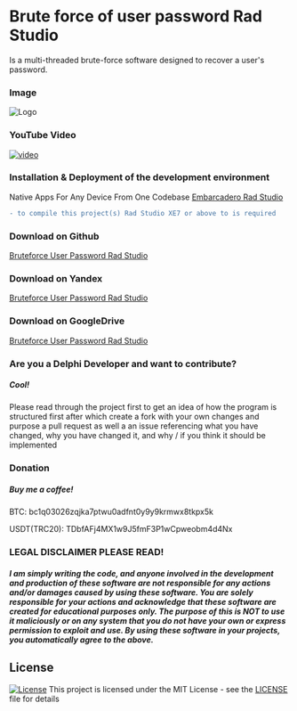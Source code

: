 # Brute force of user password Rad Studio
Is a multi-threaded brute-force software designed to recover a user's password.

### Image

![Logo](https://i.postimg.cc/ydLCHr9Z/12323.png)

### YouTube Video
[![video](https://i.postimg.cc/tCbZ8YJt/sddefault.jpg)](https://youtu.be/gseVhYDA_ZQ?si=PF5dNrcaK6uQZ41P)

### Installation & Deployment of the development environment
Native Apps For Any Device From One Codebase [Embarcadero Rad Studio](https://www.embarcadero.com/ru/products/rad-studio)

```diff
- to compile this project(s) Rad Studio XE7 or above to is required
```
### Download on Github
[Bruteforce User Password Rad Studio](https://github.com/NoNameDev-Git/Bruteforce-User-Password.git)

### Download on Yandex
[Bruteforce User Password Rad Studio](https://disk.yandex.ru/d/tyQ7B2bctsmKwQ)

### Download on GoogleDrive
[Bruteforce User Password Rad Studio](https://drive.google.com/file/d/1zJ-rNrLIiMkMmvFSqh3OvM8hcJf0Wup4/view?usp=sharing)

### Are you a Delphi Developer and want to contribute?
##### Cool!
Please read through the project first to get an idea of how the program is structured first after which create a fork with your own changes and purpose a pull request as well a an issue referencing what you have changed, why you have changed it, and why / if you think it should be implemented

### Donation
##### Buy me a coffee!
BTC: bc1q03026zqjka7ptwu0adfnt0y9y9krmwx8tkpx5k

USDT(TRC20): TDbfAFj4MX1w9J5fmF3P1wCpweobm4d4Nx

### LEGAL DISCLAIMER PLEASE READ!
##### I am simply writing the code, and anyone involved in the development and production of these software are not responsible for any actions and/or damages caused by using these software. You are solely responsible for your actions and acknowledge that these software are created for educational purposes only. The purpose of this is NOT to use it maliciously or on any system that you do not have your own or express permission to exploit and use. By using these software in your projects, you automatically agree to the above.

## License
[![License](http://img.shields.io/:license-mit-blue.svg?style=flat-square)](/LICENSE)
This project is licensed under the MIT License - see the [LICENSE](/LICENSE) file for details
